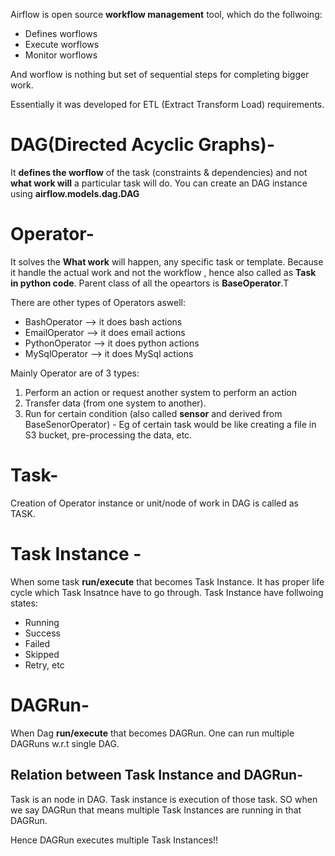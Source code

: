 Airflow is open source **workflow management** tool, which do the follwoing:
- Defines worflows
- Execute worflows 
- Monitor worflows

And worflow is nothing but set of sequential steps for completing bigger work.

Essentially it was developed for ETL (Extract Transform Load) requirements.


#

# DAG(Directed Acyclic Graphs)- 

It **defines the worflow** of the task (constraints & dependencies) and not **what work will** a particular task will do.
You can create an DAG instance using **airflow.models.dag.DAG**


# Operator-
It solves the **What work** will happen, any specific task or template. Because it handle the actual work and not the workflow , hence also called as **Task in python code**. Parent class of all the opeartors is **BaseOperator**.T

There are other types of Operators aswell:
- BashOperator --> it does bash actions
- EmailOperator --> it does email actions
- PythonOperator --> it does python actions
- MySqlOperator --> it does MySql actions


Mainly Operator are of 3 types:
1. Perform an action or request another system to perform an action
2. Transfer data (from one system to another).
3. Run for certain condition (also called **sensor** and derived from BaseSenorOperator) - Eg of certain task would be like creating a file in S3 bucket, pre-processing the data, etc.


# Task-
Creation of Operator instance or unit/node of work in DAG is called as TASK.


# Task Instance -
When some task **run/execute** that becomes Task Instance. It has proper life cycle which Task Insatnce have to go through. Task Instance have follwoing states:
- Running
- Success
- Failed
- Skipped
- Retry, etc


# DAGRun-
When Dag **run/execute** that becomes DAGRun. One can run multiple DAGRuns w.r.t single DAG.



## Relation between Task Instance and DAGRun-

Task is an node in DAG.
Task instance is execution of those task.
SO when we say DAGRun that means multiple Task Instances are running in that DAGRun.

Hence DAGRun executes multiple Task Instances!!